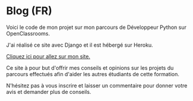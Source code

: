 # Blog (FR)

Voici le code de mon projet sur mon parcours de Développeur Python sur OpenClassrooms.

J'ai réalisé ce site avec Django et il est hébergé sur Heroku.

[Cliquez ici pour allez sur mon site.](https://project13oc.herokuapp.com/)

Ce site à pour but d'offrir mes conseils et opinions sur les projets du parcours effectués afin d'aider les autres étudiants de cette formation.

N'hésitez pas à vous inscrire et laisser un commentaire pour donner votre avis et demander plus de conseils.